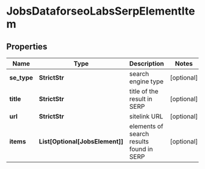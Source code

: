 # JobsDataforseoLabsSerpElementItem


## Properties

| Name | Type | Description | Notes |
|------------ | ------------- | ------------- | -------------|
**se_type** | **StrictStr** | search engine type |[optional]|
**title** | **StrictStr** | title of the result in SERP |[optional]|
**url** | **StrictStr** | sitelink URL |[optional]|
**items** | **List[Optional[JobsElement]]** | elements of search results found in SERP |[optional]|